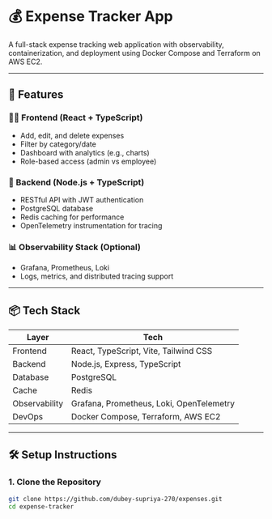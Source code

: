 # 💰 Expense Tracker App

A full-stack expense tracking web application with observability, containerization, and deployment using Docker Compose and Terraform on AWS EC2.

---

## 🚀 Features

### 👨‍💻 Frontend (React + TypeScript)
- Add, edit, and delete expenses
- Filter by category/date
- Dashboard with analytics (e.g., charts)
- Role-based access (admin vs employee)

### 🔧 Backend (Node.js + TypeScript)
- RESTful API with JWT authentication
- PostgreSQL database
- Redis caching for performance
- OpenTelemetry instrumentation for tracing

### 📊 Observability Stack (Optional)
- Grafana, Prometheus, Loki
- Logs, metrics, and distributed tracing support

---

## 📦 Tech Stack

| Layer       | Tech |
|------------|------|
| Frontend   | React, TypeScript, Vite, Tailwind CSS |
| Backend    | Node.js, Express, TypeScript |
| Database   | PostgreSQL |
| Cache      | Redis |
| Observability | Grafana, Prometheus, Loki, OpenTelemetry |
| DevOps     | Docker Compose, Terraform, AWS EC2 |

---

## 🛠️ Setup Instructions

### 1. Clone the Repository
```bash
git clone https://github.com/dubey-supriya-270/expenses.git
cd expense-tracker
